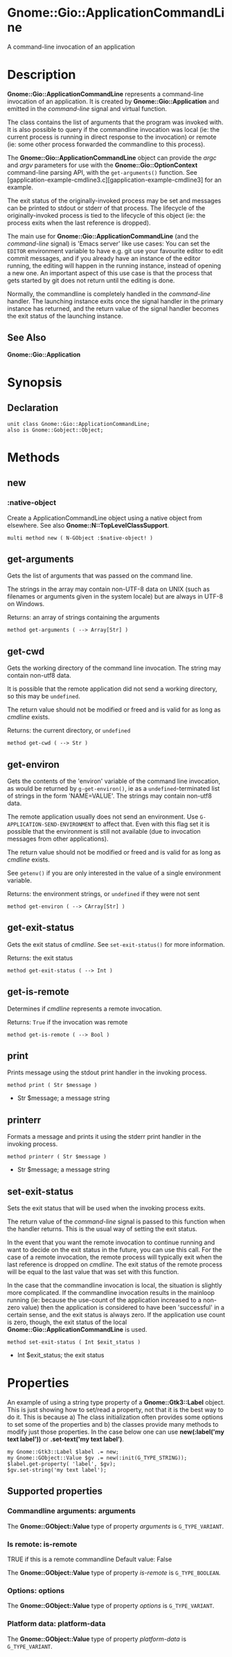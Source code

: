 Gnome::Gio::ApplicationCommandLine
==================================

A command-line invocation of an application

Description
===========

**Gnome::Gio::ApplicationCommandLine** represents a command-line invocation of an application. It is created by **Gnome::Gio::Application** and emitted in the *command-line* signal and virtual function.

The class contains the list of arguments that the program was invoked with. It is also possible to query if the commandline invocation was local (ie: the current process is running in direct response to the invocation) or remote (ie: some other process forwarded the commandline to this process).

The **Gnome::Gio::ApplicationCommandLine** object can provide the *argc* and *argv* parameters for use with the **Gnome::Gio::OptionContext** command-line parsing API, with the `get-arguments()` function. See [gapplication-example-cmdline3.c][gapplication-example-cmdline3] for an example.

The exit status of the originally-invoked process may be set and messages can be printed to stdout or stderr of that process. The lifecycle of the originally-invoked process is tied to the lifecycle of this object (ie: the process exits when the last reference is dropped).

The main use for **Gnome::Gio::ApplicationCommandLine** (and the *command-line* signal) is 'Emacs server' like use cases: You can set the `EDITOR` environment variable to have e.g. git use your favourite editor to edit commit messages, and if you already have an instance of the editor running, the editing will happen in the running instance, instead of opening a new one. An important aspect of this use case is that the process that gets started by git does not return until the editing is done.

Normally, the commandline is completely handled in the *command-line* handler. The launching instance exits once the signal handler in the primary instance has returned, and the return value of the signal handler becomes the exit status of the launching instance.

See Also
--------

**Gnome::Gio::Application**

Synopsis
========

Declaration
-----------

    unit class Gnome::Gio::ApplicationCommandLine;
    also is Gnome::Gobject::Object;

Methods
=======

new
---

### :native-object

Create a ApplicationCommandLine object using a native object from elsewhere. See also **Gnome::N::TopLevelClassSupport**.

    multi method new ( N-GObject :$native-object! )

get-arguments
-------------

Gets the list of arguments that was passed on the command line.

The strings in the array may contain non-UTF-8 data on UNIX (such as filenames or arguments given in the system locale) but are always in UTF-8 on Windows.

Returns: an array of strings containing the arguments

    method get-arguments ( --> Array[Str] )

get-cwd
-------

Gets the working directory of the command line invocation. The string may contain non-utf8 data.

It is possible that the remote application did not send a working directory, so this may be `undefined`.

The return value should not be modified or freed and is valid for as long as *cmdline* exists.

Returns: the current directory, or `undefined`

    method get-cwd ( --> Str )

get-environ
-----------

Gets the contents of the 'environ' variable of the command line invocation, as would be returned by `g-get-environ()`, ie as a `undefined`-terminated list of strings in the form 'NAME=VALUE'. The strings may contain non-utf8 data.

The remote application usually does not send an environment. Use `G-APPLICATION-SEND-ENVIRONMENT` to affect that. Even with this flag set it is possible that the environment is still not available (due to invocation messages from other applications).

The return value should not be modified or freed and is valid for as long as *cmdline* exists.

See `getenv()` if you are only interested in the value of a single environment variable.

Returns: the environment strings, or `undefined` if they were not sent

    method get-environ ( --> CArray[Str] )

get-exit-status
---------------

Gets the exit status of *cmdline*. See `set-exit-status()` for more information.

Returns: the exit status

    method get-exit-status ( --> Int )

get-is-remote
-------------

Determines if *cmdline* represents a remote invocation.

Returns: `True` if the invocation was remote

    method get-is-remote ( --> Bool )

print
-----

Prints message using the stdout print handler in the invoking process.

    method print ( Str $message )

  * Str $message; a message string

printerr
--------

Formats a message and prints it using the stderr print handler in the invoking process.

    method printerr ( Str $message )

  * Str $message; a message string

set-exit-status
---------------

Sets the exit status that will be used when the invoking process exits.

The return value of the *command-line* signal is passed to this function when the handler returns. This is the usual way of setting the exit status.

In the event that you want the remote invocation to continue running and want to decide on the exit status in the future, you can use this call. For the case of a remote invocation, the remote process will typically exit when the last reference is dropped on *cmdline*. The exit status of the remote process will be equal to the last value that was set with this function.

In the case that the commandline invocation is local, the situation is slightly more complicated. If the commandline invocation results in the mainloop running (ie: because the use-count of the application increased to a non-zero value) then the application is considered to have been 'successful' in a certain sense, and the exit status is always zero. If the application use count is zero, though, the exit status of the local **Gnome::Gio::ApplicationCommandLine** is used.

    method set-exit-status ( Int $exit_status )

  * Int $exit_status; the exit status

Properties
==========

An example of using a string type property of a **Gnome::Gtk3::Label** object. This is just showing how to set/read a property, not that it is the best way to do it. This is because a) The class initialization often provides some options to set some of the properties and b) the classes provide many methods to modify just those properties. In the case below one can use **new(:label('my text label'))** or **.set-text('my text label')**.

    my Gnome::Gtk3::Label $label .= new;
    my Gnome::GObject::Value $gv .= new(:init(G_TYPE_STRING));
    $label.get-property( 'label', $gv);
    $gv.set-string('my text label');

Supported properties
--------------------

### Commandline arguments: arguments

The **Gnome::GObject::Value** type of property *arguments* is `G_TYPE_VARIANT`.

### Is remote: is-remote

TRUE if this is a remote commandline Default value: False

The **Gnome::GObject::Value** type of property *is-remote* is `G_TYPE_BOOLEAN`.

### Options: options

The **Gnome::GObject::Value** type of property *options* is `G_TYPE_VARIANT`.

### Platform data: platform-data

The **Gnome::GObject::Value** type of property *platform-data* is `G_TYPE_VARIANT`.

